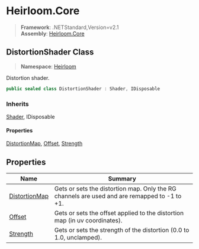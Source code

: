 # Heirloom.Core

> **Framework**: .NETStandard,Version=v2.1  
> **Assembly**: [Heirloom.Core][0]  

## DistortionShader Class

> **Namespace**: [Heirloom][0]  

Distortion shader.

```cs
public sealed class DistortionShader : Shader, IDisposable
```

### Inherits

[Shader][1], IDisposable

#### Properties

[DistortionMap][2], [Offset][3], [Strength][4]

## Properties

| Name               | Summary                                                                                      |
|--------------------|----------------------------------------------------------------------------------------------|
| [DistortionMap][2] | Gets or sets the distortion map. Only the RG channels are used and are remapped to -1 to +1. |
| [Offset][3]        | Gets or sets the offset applied to the distortion map (in uv coordinates).                   |
| [Strength][4]      | Gets or sets the strength of the distortion (0.0 to 1.0, unclamped).                         |

[0]: ../../Heirloom.Core.md
[1]: Shader.md
[2]: DistortionShader/DistortionMap.md
[3]: DistortionShader/Offset.md
[4]: DistortionShader/Strength.md
